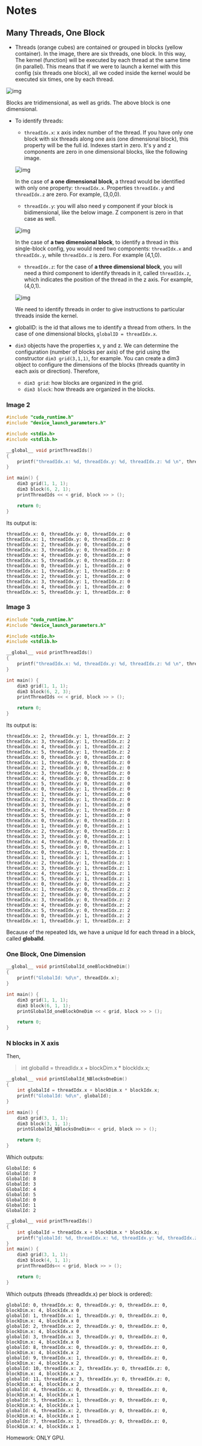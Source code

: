 # Notes

## Many Threads, One Block

- Threads (orange cubes) are contained or grouped in blocks (yellow container). In the image, there are six threads, one block. In this way, The kernel (function) will be executed by each thread at the same time (in parallel). This means that if we were to launch a kernel with this config (six threads one block), all we coded inside the kernel would be executed six times, one by each thread.

![img](https://github.com/the-other-mariana/parallel-computing-cuda/blob/master/08232021/res/01-simple-block.png?raw=true)

Blocks are tridimensional, as well as grids. The above block is one dimensional.

- To identify threads:

    - `threadIdx.x`: x axis index number of the thread. If you have only one block with six threads along one axis (one dimensional block), this property will be the full id. Indexes start in zero. It's y and z components are zero in one dimensional blocks, like the following image. 

    ![img](https://github.com/the-other-mariana/parallel-computing-cuda/blob/master/08232021/res/02-id-x.png?raw=true) 

    In the case of **a one dimensional block**, a thread would be identified with only one property: `threadIdx.x`. Properties `threadIdx.y` and `threadIdx.z` are zero. For example, (3,0,0).

    - `threadIdx.y`: you will also need y component if your block is bidimensional, like the below image. Z component is zero in that case as well.

    ![img](https://github.com/the-other-mariana/parallel-computing-cuda/blob/master/08232021/res/03-2d-block.png?raw=true)

    In the case of **a two dimensional block**, to identify a thread in this single-block config, you would need two components: `threadIdx.x` and `threadIdx.y`, while `threadIdx.z` is zero. For example (4,1,0).

    - `threadIdx.z`: for the case of **a three dimensional block**, you will need a third component to identify threads in it, called `threadIdx.z`, which indicates the position of the thread in the z axis. For example, (4,0,1).

    ![img](https://github.com/the-other-mariana/parallel-computing-cuda/blob/master/08232021/res/04-3d-block.png?raw=true)

    We need to identify threads in order to give instructions to particular threads inside the kernel.

- globalID: is the id that allows me to identify a thread from others. In the case of one dimensional blocks, `globalID = threadIdx.x`.

- `dim3` objects have the properties x, y and z. We can determine the configuration (number of blocks per axis) of the grid using the constructor `dim3 grid(3,1,1)`, for example. You can create a dim3 object to configure the dimensions of the blocks (threads quantity in each axis or direction). Therefore,

    - `dim3 grid`: how blocks are organized in the grid.
    - `dim3 block`: how threads are organized in the blocks.

### Image 2

```c++
#include "cuda_runtime.h"
#include "device_launch_parameters.h"

#include <stdio.h>
#include <stdlib.h>

__global__ void printThreadIds()
{
    printf("threadIdx.x: %d, threadIdx.y: %d, threadIdx.z: %d \n", threadIdx.x, threadIdx.y, threadIdx.z);
}

int main() {
    dim3 grid(1, 1, 1); 
    dim3 block(6, 2, 1);
    printThreadIds << < grid, block >> > ();

    return 0;
}
```

Its output is:

```
threadIdx.x: 0, threadIdx.y: 0, threadIdx.z: 0
threadIdx.x: 1, threadIdx.y: 0, threadIdx.z: 0
threadIdx.x: 2, threadIdx.y: 0, threadIdx.z: 0
threadIdx.x: 3, threadIdx.y: 0, threadIdx.z: 0
threadIdx.x: 4, threadIdx.y: 0, threadIdx.z: 0
threadIdx.x: 5, threadIdx.y: 0, threadIdx.z: 0
threadIdx.x: 0, threadIdx.y: 1, threadIdx.z: 0
threadIdx.x: 1, threadIdx.y: 1, threadIdx.z: 0
threadIdx.x: 2, threadIdx.y: 1, threadIdx.z: 0
threadIdx.x: 3, threadIdx.y: 1, threadIdx.z: 0
threadIdx.x: 4, threadIdx.y: 1, threadIdx.z: 0
threadIdx.x: 5, threadIdx.y: 1, threadIdx.z: 0
```

### Image 3

```c++
#include "cuda_runtime.h"
#include "device_launch_parameters.h"

#include <stdio.h>
#include <stdlib.h>

__global__ void printThreadIds()
{
    printf("threadIdx.x: %d, threadIdx.y: %d, threadIdx.z: %d \n", threadIdx.x, threadIdx.y, threadIdx.z);
}

int main() {
    dim3 grid(1, 1, 1); 
    dim3 block(6, 2, 3);
    printThreadIds << < grid, block >> > ();

    return 0;
}
```

Its output is:

```
threadIdx.x: 2, threadIdx.y: 1, threadIdx.z: 2
threadIdx.x: 3, threadIdx.y: 1, threadIdx.z: 2
threadIdx.x: 4, threadIdx.y: 1, threadIdx.z: 2
threadIdx.x: 5, threadIdx.y: 1, threadIdx.z: 2
threadIdx.x: 0, threadIdx.y: 0, threadIdx.z: 0
threadIdx.x: 1, threadIdx.y: 0, threadIdx.z: 0
threadIdx.x: 2, threadIdx.y: 0, threadIdx.z: 0
threadIdx.x: 3, threadIdx.y: 0, threadIdx.z: 0
threadIdx.x: 4, threadIdx.y: 0, threadIdx.z: 0
threadIdx.x: 5, threadIdx.y: 0, threadIdx.z: 0
threadIdx.x: 0, threadIdx.y: 1, threadIdx.z: 0
threadIdx.x: 1, threadIdx.y: 1, threadIdx.z: 0
threadIdx.x: 2, threadIdx.y: 1, threadIdx.z: 0
threadIdx.x: 3, threadIdx.y: 1, threadIdx.z: 0
threadIdx.x: 4, threadIdx.y: 1, threadIdx.z: 0
threadIdx.x: 5, threadIdx.y: 1, threadIdx.z: 0
threadIdx.x: 0, threadIdx.y: 0, threadIdx.z: 1
threadIdx.x: 1, threadIdx.y: 0, threadIdx.z: 1
threadIdx.x: 2, threadIdx.y: 0, threadIdx.z: 1
threadIdx.x: 3, threadIdx.y: 0, threadIdx.z: 1
threadIdx.x: 4, threadIdx.y: 0, threadIdx.z: 1
threadIdx.x: 5, threadIdx.y: 0, threadIdx.z: 1
threadIdx.x: 0, threadIdx.y: 1, threadIdx.z: 1
threadIdx.x: 1, threadIdx.y: 1, threadIdx.z: 1
threadIdx.x: 2, threadIdx.y: 1, threadIdx.z: 1
threadIdx.x: 3, threadIdx.y: 1, threadIdx.z: 1
threadIdx.x: 4, threadIdx.y: 1, threadIdx.z: 1
threadIdx.x: 5, threadIdx.y: 1, threadIdx.z: 1
threadIdx.x: 0, threadIdx.y: 0, threadIdx.z: 2
threadIdx.x: 1, threadIdx.y: 0, threadIdx.z: 2
threadIdx.x: 2, threadIdx.y: 0, threadIdx.z: 2
threadIdx.x: 3, threadIdx.y: 0, threadIdx.z: 2
threadIdx.x: 4, threadIdx.y: 0, threadIdx.z: 2
threadIdx.x: 5, threadIdx.y: 0, threadIdx.z: 2
threadIdx.x: 0, threadIdx.y: 1, threadIdx.z: 2
threadIdx.x: 1, threadIdx.y: 1, threadIdx.z: 2
```

Because of the repeated Ids, we have a *unique* Id for each thread in a block, called **globalId**.

### One Block, One Dimension

```c++
__global__ void printGlobalId_oneBlockOneDim()
{
    printf("GlobalId: %d\n", threadIdx.x);
}

int main() {
    dim3 grid(1, 1, 1); 
    dim3 block(6, 1, 1);
    printGlobalId_oneBlockOneDim << < grid, block >> > ();

    return 0;
}
```

### N blocks in X axis

Then,

> int globalId = threadIdx.x + blockDim.x * blockIdx.x;

```c++
__global__ void printGlobalId_NBlocksOneDim()
{
    int globalId = threadIdx.x + blockDim.x * blockIdx.x;
    printf("GlobalId: %d\n", globalId);
}

int main() {
    dim3 grid(3, 1, 1); 
    dim3 block(3, 1, 1);
    printGlobalId_NBlocksOneDim<< < grid, block >> > ();

    return 0;
}
```

Which outputs: 

```
GlobalId: 6
GlobalId: 7
GlobalId: 8
GlobalId: 3
GlobalId: 4
GlobalId: 5
GlobalId: 0
GlobalId: 1
GlobalId: 2
```

```c++
__global__ void printThreadIds()
{
    int globalId = threadIdx.x + blockDim.x * blockIdx.x;
    printf("globalId: %d, threadIdx.x: %d, threadIdx.y: %d, threadIdx.z: %d, blockDim.x: %d, blockIdx.x %d\n", globalId, threadIdx.x, threadIdx.y, threadIdx.z, blockDim.x, blockIdx.x);
}
int main() {
    dim3 grid(3, 1, 1); 
    dim3 block(4, 1, 1);
    printThreadIds<< < grid, block >> > ();

    return 0;
}
```

Which outputs (threads (threadIdx.x) per block is ordered): 

```
globalId: 0, threadIdx.x: 0, threadIdx.y: 0, threadIdx.z: 0, blockDim.x: 4, blockIdx.x 0
globalId: 1, threadIdx.x: 1, threadIdx.y: 0, threadIdx.z: 0, blockDim.x: 4, blockIdx.x 0
globalId: 2, threadIdx.x: 2, threadIdx.y: 0, threadIdx.z: 0, blockDim.x: 4, blockIdx.x 0
globalId: 3, threadIdx.x: 3, threadIdx.y: 0, threadIdx.z: 0, blockDim.x: 4, blockIdx.x 0
globalId: 8, threadIdx.x: 0, threadIdx.y: 0, threadIdx.z: 0, blockDim.x: 4, blockIdx.x 2
globalId: 9, threadIdx.x: 1, threadIdx.y: 0, threadIdx.z: 0, blockDim.x: 4, blockIdx.x 2
globalId: 10, threadIdx.x: 2, threadIdx.y: 0, threadIdx.z: 0, blockDim.x: 4, blockIdx.x 2
globalId: 11, threadIdx.x: 3, threadIdx.y: 0, threadIdx.z: 0, blockDim.x: 4, blockIdx.x 2
globalId: 4, threadIdx.x: 0, threadIdx.y: 0, threadIdx.z: 0, blockDim.x: 4, blockIdx.x 1
globalId: 5, threadIdx.x: 1, threadIdx.y: 0, threadIdx.z: 0, blockDim.x: 4, blockIdx.x 1
globalId: 6, threadIdx.x: 2, threadIdx.y: 0, threadIdx.z: 0, blockDim.x: 4, blockIdx.x 1
globalId: 7, threadIdx.x: 3, threadIdx.y: 0, threadIdx.z: 0, blockDim.x: 4, blockIdx.x 1
```

Homework: ONLY GPU.
